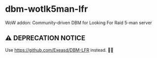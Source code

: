 # dbm-wotlk5man-lfr

WoW addon: Community-driven DBM for Looking For Raid 5-man server


## ⚠️ DEPRECATION NOTICE

Use https://github.com/Exeasd/DBM-LFR instead. 🤟😎
